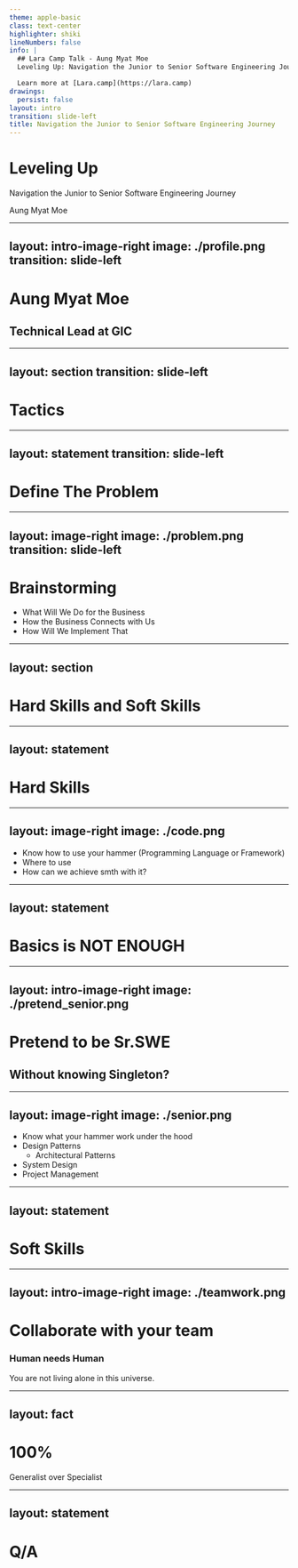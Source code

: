 ```yaml
---
theme: apple-basic
class: text-center
highlighter: shiki
lineNumbers: false
info: |
  ## Lara Camp Talk - Aung Myat Moe
  Leveling Up: Navigation the Junior to Senior Software Engineering Journey

  Learn more at [Lara.camp](https://lara.camp)
drawings:
  persist: false
layout: intro
transition: slide-left
title: Navigation the Junior to Senior Software Engineering Journey
---
```


# Leveling Up

Navigation the Junior to Senior Software Engineering Journey

<div class="pt-12">
  <span @click="$slidev.nav.next" class="px-2 py-1 rounded cursor-pointer" hover="bg-white bg-opacity-10">
    Aung Myat Moe
  </span>
</div>

<div class="abs-br m-6 flex gap-2">
  <a href="https://github.com/amm834" target="_blank" alt="GitHub"
    class="text-xl slidev-icon-btn opacity-50 !border-none !hover:text-white">
    <carbon-logo-github />
  </a>
</div>


---
layout: intro-image-right
image: ./profile.png
transition: slide-left
---

# Aung Myat Moe
## Technical Lead at GIC


---
layout: section
transition: slide-left
---

# Tactics


---
layout: statement
transition: slide-left
---

# Define The Problem

---
layout: image-right
image: ./problem.png
transition: slide-left
---

# Brainstorming

* What Will We Do for the Business
* How the Business Connects with Us
* How Will We Implement That


---
layout: section
---

# Hard Skills and Soft Skills


---
layout: statement
---

# Hard Skills


---
layout: image-right
image: ./code.png
---


* Know how to use your hammer (Programming Language or Framework)
* Where to use
* How can we achieve smth with it?


---
layout: statement
---

# Basics is NOT ENOUGH



---
layout: intro-image-right
image: ./pretend_senior.png
---

# Pretend to be Sr.SWE
## Without knowing Singleton?

---
layout: image-right
image: ./senior.png
---

* Know what your hammer work under the hood
* Design Patterns
  * Architectural Patterns
* System Design
* Project Management

---
layout: statement
---

# Soft Skills


---
layout: intro-image-right
image: ./teamwork.png
---

# Collaborate with your team
### Human needs Human
You are not living alone in this universe.



---
layout: fact
---

# 100%
Generalist over Specialist 



---
layout: statement
---

# Q/A
